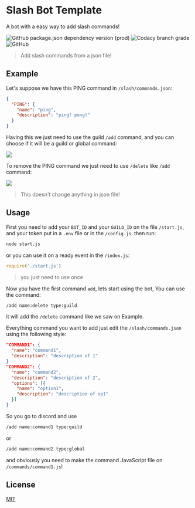 # Slash Bot Template
A bot with a easy way to add slash commands!

![GitHub package.json dependency version (prod)](https://img.shields.io/github/package-json/dependency-version/GuriZenit/Slash-Bot-Template/discord.js/main?style=for-the-badge)
![Codacy branch grade](https://img.shields.io/codacy/grade/df82a32897b142fab1efeb68435eb69e/main?color=blue&style=for-the-badge)
![GitHub](https://img.shields.io/github/license/GuriZenit/Slash-Bot-Template?color=blue&style=for-the-badge)
> Add slash commands from a json file!

## Example
Let's suppose we have this PING command in `/slash/commands.json`:
```json
{
  "PING": {
    "name": "ping",
    "description": "ping! pong!"
  }
}
```
Having this we just need to use the guild `/add` command, and you can choose if it will be a guild or global command:

![](https://i.imgur.com/RHOjui9.png)

To remove the PING command we just need to use `/delete` like `/add` command:

![](https://i.imgur.com/smSdlE8.png)
> This doesn't change anything in json file!

## Usage

First you need to add your `BOT_ID` and your `GUILD_ID` on the file `/start.js`, and your token put in a `.env` file or in the `/config.js`.
then run:
```bash
node start.js
```
or you can use it on a ready event in the `/index.js`:
```javascript
require('./start.js')
```
> you just need to use once

Now you have the first command `add`,
lets start using the bot, You can use the command:
```bash
/add name:delete type:guild
```
it will add the `/delete` command like we saw on Example.

Everything command you want to add just edit the `/slash/commands.json` using the following style:
```json
"COMMAND1": {
  "name": "command1",
  "description": "description of 1"
}
"COMMAND2": {
  "name": "command2",
  "description": "description of 2",
  "options": [{
    "name": "option1",
    "description": "description of op1"
  }]
}
```
So you go to discord and use
```bash
/add name:command1 type:guild
```
or
```bash
/add name:command2 type:global
```

and obviously you need to make the command JavaScript file on `/commands/command1.js`!

## License
[MIT](https://github.com/GuriZenit/Slash/blob/main/LICENSE)
